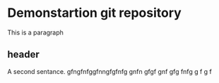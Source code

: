 # Demonstartion git repository

This is a paragraph

## header
A second sentance.
gfngfnfggfnngfgfnfg
gnfn
gfgf
gnf
gfg
fnfg
g
f
g
f